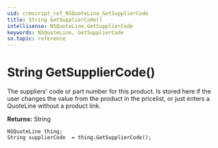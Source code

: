 ```yaml
---
uid: crmscript_ref_NSQuoteLine_GetSupplierCode
title: String GetSupplierCode()
intellisense: NSQuoteLine.GetSupplierCode
keywords: NSQuoteLine, GetSupplierCode
so.topic: reference
---
```


# String GetSupplierCode()

The suppliers' code or part number for this product. Is stored here if the user changes the value from the product in the pricelist, or just enters a QuoteLine without a product link.

**Returns:** String

```crmscript
NSQuoteLine thing;
String supplierCode  = thing.GetSupplierCode();
```

